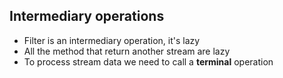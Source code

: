## Intermediary operations

* Filter is an intermediary operation, it's lazy
* All the method that return another stream are lazy
* To process stream data we need to call a **terminal** operation
